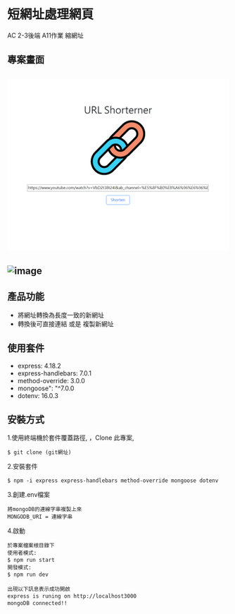 短網址處理網頁
====
AC 2-3後端 A11作業  縮網址

專案畫面
---
![image](/public/pictures/1.png)
-------
![image]()
-------
產品功能
-----
- 將網址轉換為長度一致的新網址
- 轉換後可直接連結 或是 複製新網址

使用套件
-----
- express: 4.18.2
- express-handlebars: 7.0.1
- method-override: 3.0.0
- mongoose": "^7.0.0
- dotenv: 16.0.3


安裝方式
----
1.使用終端機於套件覆蓋路徑, ，Clone 此專案, 

    $ git clone (git網址)
    
2.安裝套件

    $ npm -i express express-handlebars method-override mongoose dotenv
    
3.創建.env檔案 

    將mongoDB的連線字串複製上來
    MONGODB_URI = 連線字串
    
4.啟動
    
    於專案檔案根目錄下
    使用者模式:
    $ npm run start  
    開發模式:
    $ npm run dev
    
    出現以下訊息表示成功開啟
    express is runing on http://localhost3000
    mongoDB connected!!
